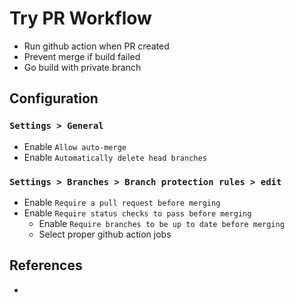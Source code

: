 # Try PR Workflow

- Run github action when PR created
- Prevent merge if build failed
- Go build with private branch

## Configuration

### `Settings > General`

- Enable `Allow auto-merge`
- Enable `Automatically delete head branches`

### `Settings > Branches > Branch protection rules > edit`

- Enable `Require a pull request before merging`
- Enable `Require status checks to pass before merging`
  - Enable `Require branches to be up to date before merging`
  - Select proper github action jobs


## References
- 